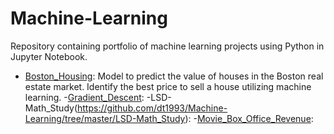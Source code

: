 # Machine-Learning
Repository containing portfolio of machine learning projects using Python in Jupyter Notebook.

  - [Boston_Housing](https://github.com/dt1993/Machine-Learning/tree/master/Boston_Housing): Model to predict the value of houses in the Boston real estate market. Identify the best price to sell a house utilizing machine learning.
  -[Gradient_Descent](https://github.com/dt1993/Machine-Learning/tree/master/Gradient_Descent):
  -LSD-Math_Study(https://github.com/dt1993/Machine-Learning/tree/master/LSD-Math_Study):
  -[Movie_Box_Office_Revenue](https://github.com/dt1993/Machine-Learning/tree/master/Movie_Box_Office_Revenue):
